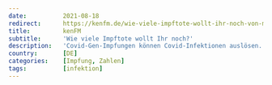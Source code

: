 ```yaml
---
date:          2021-08-18
redirect:      https://kenfm.de/wie-viele-impftote-wollt-ihr-noch-von-markus-fiedler/
title:         kenFM
subtitle:      'Wie viele Impftote wollt Ihr noch?'
description:   'Covid-Gen-Impfungen können Covid-Infektionen auslösen. Nebenwirkungen bekannt. Widerstand wächst weltweit. (Dies ist ein Originalbeitrag für die kommende 59. Ausgabe der Wochenzeitung […]'
country:       [DE]
categories:    [Impfung, Zahlen]
tags:          [infektion]
---
```

